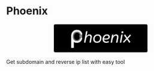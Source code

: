 # Phoenix

<center>
  <p>
    <img src="banner.png" width="250" height="75">
  </p>
</center>

Get subdomain and reverse ip list with easy tool

